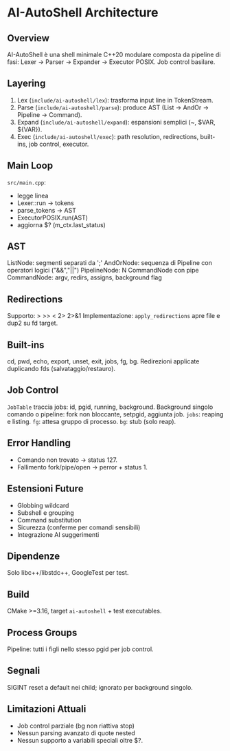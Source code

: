 # AI-AutoShell Architecture

## Overview

AI-AutoShell è una shell minimale C++20 modulare composta da pipeline di fasi:
Lexer -> Parser -> Expander -> Executor POSIX. Job control basilare.

## Layering

1. Lex (`include/ai-autoshell/lex`): trasforma input line in TokenStream.
2. Parse (`include/ai-autoshell/parse`): produce AST (List -> AndOr -> Pipeline -> Command).
3. Expand (`include/ai-autoshell/expand`): espansioni semplici (~, $VAR, ${VAR}).
4. Exec (`include/ai-autoshell/exec`): path resolution, redirections, built-ins, job control, executor.

## Main Loop

`src/main.cpp`:

- legge linea
- Lexer::run -> tokens
- parse_tokens -> AST
- ExecutorPOSIX.run(AST)
- aggiorna $? (m_ctx.last_status)

## AST

ListNode: segmenti separati da ';'
AndOrNode: sequenza di Pipeline con operatori logici ("&&","||")
PipelineNode: N CommandNode con pipe
CommandNode: argv, redirs, assigns, background flag

## Redirections

Supporto: > >> < 2> 2>&1
Implementazione: `apply_redirections` apre file e dup2 su fd target.

## Built-ins

cd, pwd, echo, export, unset, exit, jobs, fg, bg.
Redirezioni applicate duplicando fds (salvataggio/restauro).

## Job Control

`JobTable` traccia jobs: id, pgid, running, background.
Background singolo comando o pipeline: fork non bloccante, setpgid, aggiunta job.
`jobs`: reaping e listing.
`fg`: attesa gruppo di processo.
`bg`: stub (solo reap).

## Error Handling

- Comando non trovato -> status 127.
- Fallimento fork/pipe/open -> perror + status 1.

## Estensioni Future

- Globbing wildcard
- Subshell e grouping
- Command substitution
- Sicurezza (conferme per comandi sensibili)
- Integrazione AI suggerimenti

## Dipendenze

Solo libc++/libstdc++, GoogleTest per test.

## Build

CMake >=3.16, target `ai-autoshell` + test executables.

## Process Groups

Pipeline: tutti i figli nello stesso pgid per job control.

## Segnali

SIGINT reset a default nei child; ignorato per background singolo.

## Limitazioni Attuali

- Job control parziale (bg non riattiva stop)
- Nessun parsing avanzato di quote nested
- Nessun supporto a variabili speciali oltre $?.
